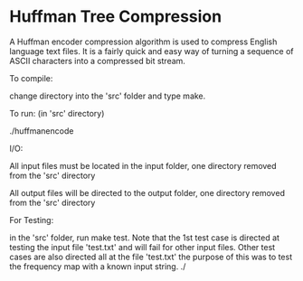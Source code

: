 # Huffman Tree Compression

A Huffman encoder compression algorithm is used to compress English language text files. 
It is a fairly quick and easy way of turning a sequence of ASCII characters into a compressed bit stream.

To compile:

change directory into the 'src' folder and type make.

To run: (in 'src' directory)

./huffmanencode <inputFilePrefix> <outputFilePrefix>

I/O:

All input files must be located in the input folder, one directory removed from the 'src' directory

All output files will be directed to the output folder, one directory removed from the 'src' directory

For Testing:

in the 'src' folder, run make test.
Note that the 1st test case is directed at testing the input file 'test.txt' and will fail for other input files. 
Other test cases are also directed all at the file 'test.txt'
the purpose of this was to test the frequency map with a known input string.
./
